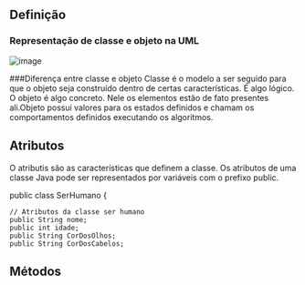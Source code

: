 ## Definição
 ### Representação de classe e objeto na UML
   ![image](https://user-images.githubusercontent.com/104461441/190533113-c956ce67-e1a7-4827-8975-fd0eeb7f069f.png)

 ###Diferença entre classe e objeto
   Classe é o modelo a ser seguido para que o objeto seja construído dentro de certas características. É algo lógico.
   O objeto é algo concreto. Nele os elementos estão de fato presentes ali.Objeto possui valores para os estados definidos 
   e chamam os comportamentos definidos executando os algoritmos.
   
## Atributos
  O atributis são as características que definem a classe.
  Os atributos de uma classe Java pode ser representados por variáveis com o prefixo public.
  
  public class SerHumano {
    
    // Atributos da classe ser humano
    public String nome;
    public int idade;
    public String CorDosOlhos;
    public String CorDosCabelos;
    
## Métodos
 
